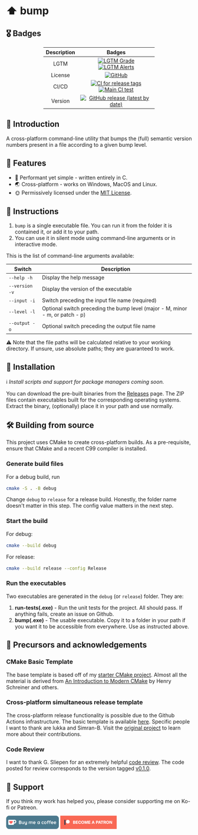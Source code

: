 # ⬆️ bump

## 🎖️ Badges

<div align="center" style="width: 60%; margin: 0 auto;">

| Description |                                                                                                                                       Badges                                                                                                                                        |
| :---------: | :---------------------------------------------------------------------------------------------------------------------------------------------------------------------------------------------------------------------------------------------------------------------------------: |
|    LGTM     | [![LGTM Grade](https://img.shields.io/lgtm/grade/cpp/github/hungrybluedev/bump)](https://lgtm.com/projects/g/hungrybluedev/bump/context:cpp) [![LGTM Alerts](https://img.shields.io/lgtm/alerts/github/hungrybluedev/bump)](https://lgtm.com/projects/g/hungrybluedev/bump/alerts/) |
|   License   |                                                                                                   [![GitHub](https://img.shields.io/github/license/hungrybluedev/bump)](LICENSE)                                                                                                    |
|    CI/CD    |              [![CI for release tags](https://github.com/hungrybluedev/bump/workflows/CI%20for%20release%20tags/badge.svg) ![Main CI test](https://github.com/hungrybluedev/bump/workflows/Main%20CI%20test/badge.svg)](https://github.com/hungrybluedev/bump/actions)               |
|   Version   |                                                                  [![GitHub release (latest by date)](https://img.shields.io/github/v/release/hungrybluedev/bump)](https://github.com/hungrybluedev/bump/releases)                                                                   |

</div>

## 👋 Introduction

A cross-platform command-line utility that bumps the (full) semantic version numbers present in a file according to a given bump level.

## 🌟 Features

- 🚀 Performant yet simple - written entirely in C.
- 🌏 Cross-platform - works on Windows, MacOS and Linux.
- 🌞 Permissively licensed under the [MIT License](LICENSE).

## 📝 Instructions

1. `bump` is a single executable file. You can run it from the folder it is contained it, or add it to your path.
2. You can use it in silent mode using command-line arguments or in interactive mode.

This is the list of command-line arguments available:

| Switch         | Description                                                                   |
| -------------- | ----------------------------------------------------------------------------- |
| `--help -h`    | Display the help message                                                      |
| `--version -v` | Display the version of the executable                                         |
| `--input -i`   | Switch preceding the input file name (required)                               |
| `--level -l`   | Optional switch preceding the bump level (major - M, minor - m, or patch - p) |
| `--output -o`  | Optional switch preceding the output file name                                |

⚠️ Note that the file paths will be calculated relative to your working directory. If unsure, use absolute paths; they are guaranteed to work.

## 📂 Installation

ℹ️ _Install scripts and support for package managers coming soon._

You can download the pre-built binaries from the [Releases](https://github.com/hungrybluedev/bump/releases/) page. The ZIP files contain executables built for the corresponding operating systems. Extract the binary, (optionally) place it in your path and use normally.

## 🛠️ Building from source

This project uses CMake to create cross-platform builds. As a pre-requisite, ensure that CMake and a recent C99 compiler is installed.

### Generate build files

For a debug build, run

```bash
cmake -S . -B debug
```

Change `debug` to `release` for a release build. Honestly, the folder name doesn't matter in this step. The config value matters in the next step.

### Start the build

For debug:

```bash
cmake --build debug
```

For release:

```bash
cmake --build release --config Release
```

### Run the executables

Two executables are generated in the `debug` (or `release`) folder. They are:

1. **run-tests(.exe)** - Run the unit tests for the project. All should pass. If anything fails, create an issue on Github.
2. **bump(.exe)** - The usable executable. Copy it to a folder in your path if you want it to be accessible from everywhere. Use as instructed above.

## 🙏 Precursors and acknowledgements

### CMake Basic Template

The base template is based off of my [starter CMake project](https://github.com/hungrybluedev/CMake-Basic-C-Template/). Almost all the material is derived from [An Introduction to Modern CMake](https://gitlab.com/CLIUtils/modern-cmake) by Henry Schreiner and others.

### Cross-platform simultaneous release template

The cross-platform release functionality is possible due to the Github Actions infrastructure. The basic template is available [here](https://github.com/hungrybluedev/release-test/). Specific people I want to thank are lukka and Simran-B. Visit the [original project](https://github.com/hungrybluedev/release-test/) to learn more about their contributions.

### Code Review

I want to thank G. Sliepen for an extremely helpful [code review](https://codereview.stackexchange.com/questions/251090/command-line-utility-to-bump-semantic-version-numbers-in-an-input-file). The code posted for review corresponds to the version tagged [v0.1.0](https://github.com/hungrybluedev/bump/releases/tag/v0.1.0).

## :handshake: Support

If you think my work has helped you, please consider supporting me on Ko-fi or Patreon.

[<img style="height: 36px;" height="36" src="https://raw.githubusercontent.com/hungrybluedev/hungrybluedev/master/kofi.webp">](https://ko-fi.com/hungrybluedev)
[<img style="height: 36px;" height="36"  src="https://raw.githubusercontent.com/hungrybluedev/hungrybluedev/master/patreon.webp">](https://www.patreon.com/hungrybluedev)
